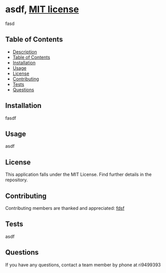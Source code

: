
# asdf, [MIT license](https://opensource.org/licenses/MIT)
fasd

## Table of Contents
- [Description](#description)
- [Table of Contents](#table-of-contents)
- [Installation](#installation)
- [Usage](#usage)
- [License](#license)
- [Contributing](#contributing)
- [Tests](#tests)
- [Questions](#questions)

## Installation
fasdf

## Usage
asdf

## License
This application falls under the MIT License. Find further details in the repository.

## Contributing
Contributing members are thanked and appreciated:
[fdsf](https://github.com/fdsf)

## Tests
asdf

## Questions
If you have any questions, contact a team member by phone at ri9499393